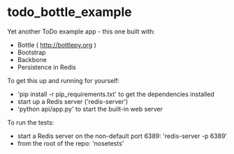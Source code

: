 todo_bottle_example
===================

Yet another ToDo example app - this one built with: 

 - Bottle ( http://bottlepy.org )
 - Bootstrap
 - Backbone
 - Persistence in Redis

To get this up and running for yourself:

 - 'pip install -r pip_requirements.txt' to get the dependencies installed
 - start up a Redis server ('redis-server')
 - 'python api/app.py' to start the built-in web server

To run the tests:

 - start a Redis server on the non-default port 6389: 'redis-server -p 6389'
 - from the root of the repo: 'nosetests'